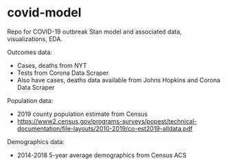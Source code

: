 # covid-model
Repo for COVID-19 outbreak Stan model and associated data, visualizations, EDA. 

Outcomes data: 
- Cases, deaths from NYT
- Tests from Corona Data Scraper
- Also have cases, deaths data available from Johns Hopkins and Corona Data Scraper

Population data: 
- 2019 county population estimate from Census 
- https://www2.census.gov/programs-surveys/popest/technical-documentation/file-layouts/2010-2019/co-est2019-alldata.pdf

Demographics data: 
- 2014-2018 5-year average demographics from Census ACS

